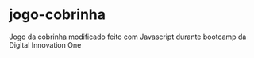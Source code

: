 # jogo-cobrinha
Jogo da cobrinha modificado feito com Javascript durante bootcamp da Digital Innovation One


